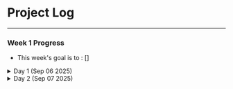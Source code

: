 # Project Log

---
### Week 1 Progress
- This week's goal is to : 
[]
<details>
    <summary>Day 1 (Sep 06 2025)</summary>

#### Today I have done
  - Started with this project, comes up with some ideas
  - Building the basic framework of the project
  - Tested to get information with Superstore, and let the information save it into csv file

#### Today's difficulties
  - I thought every webpage is made in HTML, but turns out its not, Superstore uses javascript
  - I end out linked to Flipp's public search point to ask the search, and taking all the list down
  - Using an array to make all the information saved inside, then save it into the csv
    
</details>

<details>
    <summary>Day 2 (Sep 07 2025)</summary>

#### Today I have done
   - Started with walmart category
   - Finalizing the website functions
   - Making Readme and Project Log

#### Today's difficulties
   - While I search for Walmart, it is using html, which the data capturing will be different from Superstore
   - I have to find a method about how to make it more modul, make both into a funciton?
   - Not every webpage use Flipp as their provider, what should I do to overcome it?
   - I have to make it autometically getting information from all the webpage I need (in my waitlist)
    
</details>